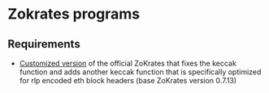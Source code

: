 # Zokrates programs

## Requirements

* [Customized version](https://github.com/thecodingshrimp/ZoKrates/tree/keccak_variable_length) of the official ZoKrates that fixes the keccak function and adds another keccak function that is specifically optimized for rlp encoded eth block headers (base ZoKrates version 0.7.13)